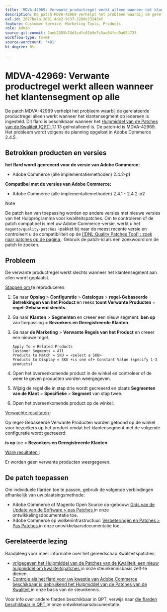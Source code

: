 ```yaml
---
title: 'MDVA-42969: Verwante productregel werkt alleen wanneer het klantensegment op alle'
description: De patch MDVA-42969 verhelpt het probleem waarbij de gerelateerde productregel alleen werkt wanneer het klantensegment op iedereen is ingesteld. Deze patch is beschikbaar wanneer [Quality Patches Tool (QPT)] (/help/announcements/adobe-commerce-announcements/magento-quality-patches-released-new-tool-to-self-serve-quality-patches.md) 1.1.13 is geïnstalleerd. De patch-id is MDVA-42969. Het probleem wordt volgens de planning opgelost in Adobe Commerce 2.4.5.
exl-id: 2877ba7a-2681-4de2-9c37-228de232424f
feature: Customer Service, Marketing Tools, Products
role: Admin
source-git-commit: 2aeb2355b74d1cdfc62b5e7c5aa04fcd0a654733
workflow-type: tm+mt
source-wordcount: '481'
ht-degree: 0%

---
```


# MDVA-42969: Verwante productregel werkt alleen wanneer het klantensegment op alle

De patch MDVA-42969 verhelpt het probleem waarbij de gerelateerde productregel alleen werkt wanneer het klantensegment op iedereen is ingesteld. Dit flard is beschikbaar wanneer het [ Hulpmiddel van de Patches van de Kwaliteit (QPT) ](/help/announcements/adobe-commerce-announcements/magento-quality-patches-released-new-tool-to-self-serve-quality-patches.md) 1.1.13 geïnstalleerd is. De patch-id is MDVA-42969. Het probleem wordt volgens de planning opgelost in Adobe Commerce 2.4.5.

## Betrokken producten en versies

**het flard wordt gecreeerd voor de versie van Adobe Commerce:**

* Adobe Commerce (alle implementatiemethoden) 2.4.2-p1

**Compatibel met de versies van Adobe Commerce:**

* Adobe Commerce (alle implementatiemethoden) 2.4.1 - 2.4.2-p2

>[!NOTE]
>
>De patch kan van toepassing worden op andere versies met nieuwe versies van het Hulpprogramma voor kwaliteitspatches. Om te controleren of de patch compatibel is met uw Adobe Commerce-versie, werkt u het `magento/quality-patches` -pakket bij naar de meest recente versie en controleert u de compatibiliteit op de [[!DNL Quality Patches Tool] : zoek naar patches op de pagina ](https://experienceleague.adobe.com/tools/commerce-quality-patches/index.html) . Gebruik de patch-id als een zoekwoord om de patch te zoeken.

## Probleem

De verwante productregel werkt slechts wanneer het klantensegment aan allen wordt geplaatst.

<u> Stappen om </u> te reproduceren:

1. Ga naar **Opslag** > **Configuratie** > **Catalogus** > **regel-Gebaseerde Betrekkingen van het Product** en reeks **toont Verwante Producten** = **regel-Gebaseerd slechts**.
1. Ga naar **Klanten** > **Segmenten** en creeer een nieuw segment: **ben op** van toepassing = **Bezoekers en Geregistreerde Klanten**.
1. Ga naar **de Marketing** > **Verwante Regels van het Product** en creeer een nieuwe regel.

   ```code block
   Apply To = Related Products
   Customer Segments = All
   Products to Match = SKU = <select a SKU>
   Products to Display = SKU +is one of+ Constant Value (specify 1-3 products)
   ```

1. Open het overeenkomende product in de winkel en controleer of de weer te geven producten worden weergegeven.
1. Wijzig de regel die in stap drie wordt gecreeerd en plaats **Segmenten van de Klant** = **Specifieke** > **Segment** van stap twee.
1. Open het overeenkomende product op de winkel.

<u> Verwachte resultaten </u>:

Op regel-Gebaseerde Verwante Producten worden getoond op de winkel voor bezoekers op het product omdat het klantensegment met de volgende configuratie wordt gecreeerd:

**is op** toe = **Bezoekers en Geregistreerde Klanten**

<u> Ware resultaten </u>:

Er worden geen verwante producten weergegeven.

## De patch toepassen

Om individuele flarden toe te passen, gebruik de volgende verbindingen afhankelijk van uw plaatsingsmethode:

* Adobe Commerce of Magento Open Source op-gebouw: [ Gids van de Update van de Software > pas Patches ](https://experienceleague.adobe.com/en/docs/commerce-operations/tools/quality-patches-tool/usage) in onze ontwikkelingsdocumentatie toe.
* Adobe Commerce op wolkeninfrastructuur: [ Verbeteringen en Patches > Pas Patches ](https://experienceleague.adobe.com/en/docs/commerce-cloud-service/user-guide/develop/upgrade/apply-patches) in onze ontwikkelaarsdocumentatie toe.

## Gerelateerde lezing

Raadpleeg voor meer informatie over het gereedschap Kwaliteitspatches:

* [ vrijgegeven het Hulpmiddel van de Patches van de Kwaliteit: een nieuw hulpmiddel om kwaliteitspatches ](/help/announcements/adobe-commerce-announcements/magento-quality-patches-released-new-tool-to-self-serve-quality-patches.md) in onze steunkennisbasis zelf-te dienen.
* [ Controle als het flard voor uw kwestie van Adobe Commerce beschikbaar is gebruikend het Hulpmiddel van de Patches van de Kwaliteit ](/help/support-tools/patches-available-in-qpt-tool/check-patch-for-magento-issue-with-magento-quality-patches.md) in onze basis van de steunkennis.

Voor info over andere flarden beschikbaar in QPT, verwijs naar [ die flarden beschikbaar in QPT ](https://experienceleague.adobe.com/tools/commerce-quality-patches/index.html) in onze ontwikkelaarsdocumentatie.
